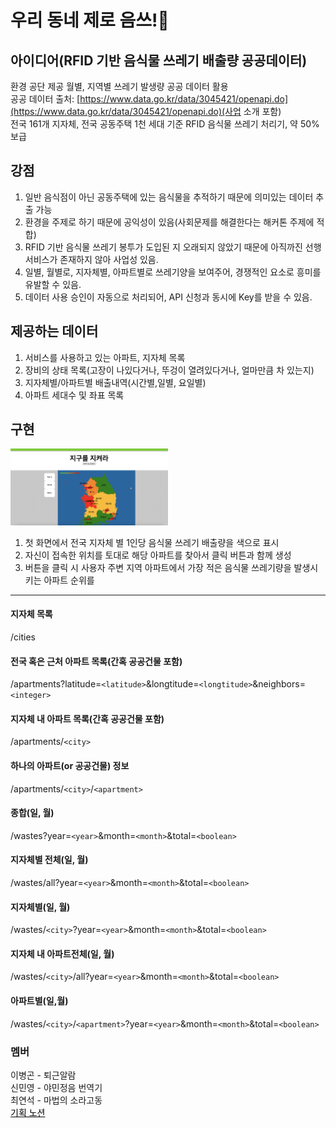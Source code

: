 # 우리 동네 제로 음쓰!🌿

## 아이디어(RFID 기반 음식물 쓰레기 배출량 공공데이터)
환경 공단 제공 월별, 지역별 쓰레기 발생량 공공 데이터 활용</br>
공공 데이터 출처: [https://www.data.go.kr/data/3045421/openapi.do](https://www.data.go.kr/data/3045421/openapi.do)(사업 소개 포함)</br>
전국 161개 지자체, 전국 공동주택 1천 세대 기준 RFID 음식물 쓰레기 처리기, 약 50% 보급

## 강점
1. 일반 음식점이 아닌 공동주택에 있는 음식물을 추적하기 때문에 의미있는 데이터 추출 가능
2. 환경을 주제로 하기 때문에 공익성이 있음(사회문제를 해결한다는 해커톤 주제에 적합)
3. RFID 기반 음식물 쓰레기 봉투가 도입된 지 오래되지 않았기 때문에 아직까진 선행 서비스가 존재하지 않아 사업성 있음.
4. 일별, 월별로, 지자체별, 아파트별로 쓰레기양을 보여주어, 경쟁적인 요소로 흥미를 유발할 수 있음.
5. 데이터 사용 승인이 자동으로 처리되어, API 신청과 동시에 Key를 받을 수 있음.

## 제공하는 데이터
1. 서비스를 사용하고 있는 아파트, 지자체 목록
2. 장비의 상태 목록(고장이 나있다거나, 뚜겅이 열려있다거나, 얼마만큼 차 있는지)
3. 지자체별/아파트별 배출내역(시간별,일별, 요일별)
4. 아파트 세대수 및 좌표 목록

## 구현 
<img src = "https://github.com/swm-hackathon-29/save-the-earth/blob/main/public/front.png" height="50%" width="50%"></br>
1. 첫 화면에서 전국 지자체 별 1인당 음식물 쓰레기 배출량을 색으로 표시
2. 자신이 접속한 위치를 토대로 해당 아파트를 찾아서 클릭 버튼과 함께 생성
3. 버튼을 클릭 시 사용자 주변 지역 아파트에서 가장 적은 음식물 쓰레기량을 발생시키는 아파트 순위를 

---
#### 지자체 목록
/cities

#### 전국 혹은 근처 아파트 목록(간혹 공공건물 포함)
/apartments?latitude=`<latitude>`&longtitude=`<longtitude>`&neighbors=`<integer>`

#### 지자체 내 아파트 목록(간혹 공공건물 포함)
/apartments/`<city>`

#### 하나의 아파트(or 공공건물) 정보
/apartments/`<city>`/`<apartment>`

#### 종합(일, 월)
/wastes?year=`<year>`&month=`<month>`&total=`<boolean>`

#### 지자체별 전체(일, 월)
/wastes/all?year=`<year>`&month=`<month>`&total=`<boolean>`

#### 지자체별(일, 월)
/wastes/`<city>`?year=`<year>`&month=`<month>`&total=`<boolean>`

#### 지자체 내 아파트전체(일, 월)
/wastes/`<city>`/all?year=`<year>`&month=`<month>`&total=`<boolean>`

#### 아파트별(일,월)
/wastes/`<city>`/`<apartment>`?year=`<year>`&month=`<month>`&total=`<boolean>`



### 멤버
이병곤 - 퇴근알람</br>
신민영 - 야민정음 번역기</br>
최연석 - 마법의 소라고동</br>
<a href="https://www.notion.so/SWM-29-ee896ced876d4d5ea3877b9fd94c7615" style="color: black;">기획 노션</a>
